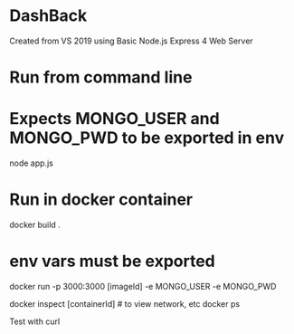 # DashBack
Created from VS 2019 using Basic Node.js Express 4 Web Server

# Run from command line
# Expects MONGO_USER and MONGO_PWD to be exported in env
node app.js

# Run in docker container
docker build .
# env vars must be exported
docker run -p 3000:3000 [imageId] -e MONGO_USER -e MONGO_PWD

docker inspect [containerId]   # to view network, etc
docker ps

Test with curl
